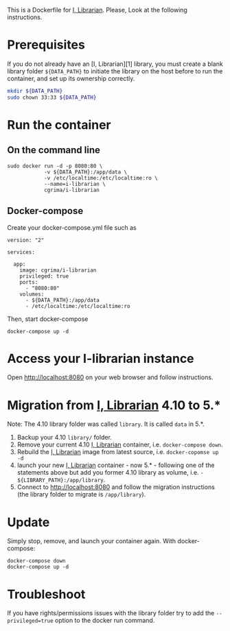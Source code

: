 
This is a Dockerfile for [I, Librarian](http://i-librarian.net/). Please, Look at the following instructions.

# Prerequisites

If you do not already have an [I, Librarian][1] library, you must create a blank library folder `${DATA_PATH}` to initiate the library on the host before to run the container, and set up its ownership correctly.
```bash
mkdir ${DATA_PATH}
sudo chown 33:33 ${DATA_PATH}
```

# Run the container

## On the command line

```
sudo docker run -d -p 8080:80 \
            -v ${DATA_PATH}:/app/data \
            -v /etc/localtime:/etc/localtime:ro \
            --name=i-librarian \
            cgrima/i-librarian
```

## Docker-compose

Create your docker-compose.yml file such as

```
version: "2"

services:

  app:
    image: cgrima/i-librarian
    privileged: true
    ports:
      - "8080:80"
    volumes:
      - ${DATA_PATH}:/app/data
      - /etc/localtime:/etc/localtime:ro
```

Then, start docker-compose

```
docker-compose up -d
```

# Access your I-librarian instance

Open [http://localhost:8080](http://localhost:8080) on your web browser and follow instructions.

# Migration from [I, Librarian](http://i-librarian.net/) 4.10 to 5.*

Note: The 4.10 library folder was called `library`. It is called `data` in 5.*.

1. Backup your 4.10 `library/` folder.
2. Remove your current 4.10 [I, Librarian](http://i-librarian.net/) container, i.e. `docker-compose down`.
3. Rebuild the [I, Librarian](http://i-librarian.net/) image from latest source, i.e. `docker-copomse up -d`
4. launch your new [I, Librarian](http://i-librarian.net/) container - now 5.* - following one of the statements above but add you former 4.10 library as volume, 
i.e. `- ${LIBRARY_PATH}:/app/library`.
5. Connect to [http://localhost:8080](http://localhost:8080) and follow the migration instructions (the library folder to migrate is `/app/library`).

# Update
Simply stop, remove, and launch your container again. With docker-compose:
```
docker-compose down
docker-compose up -d
```

# Troubleshoot

If you have rights/permissions issues with the library folder try to add the `--privileged=true` option to the docker run command.
